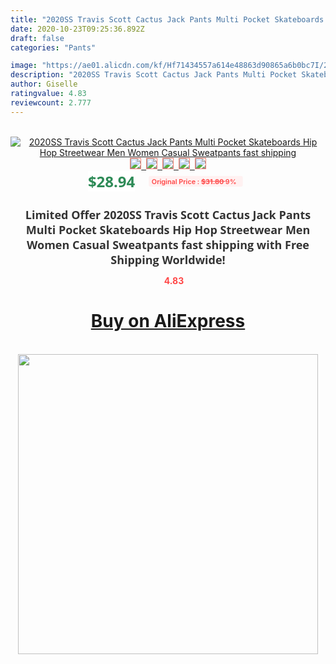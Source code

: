 ```yaml
---
title: "2020SS Travis Scott Cactus Jack Pants Multi Pocket Skateboards Hip Hop Streetwear Men Women Casual Sweatpants fast shipping"
date: 2020-10-23T09:25:36.892Z
draft: false
categories: "Pants"

image: "https://ae01.alicdn.com/kf/Hf71434557a614e48863d90865a6b0bc7I/2020SS-Travis-Scott-Cactus-Jack-Pants-Multi-Pocket-Skateboards-Hip-Hop-Streetwear-Men-Women-Casual-Sweatpants.jpg"
description: "2020SS Travis Scott Cactus Jack Pants Multi Pocket Skateboards Hip Hop Streetwear Men Women Casual Sweatpants fast shipping"
author: Giselle
ratingvalue: 4.83
reviewcount: 2.777
---
```

<br>
<div style="text-align: center;">
<a href="https://s.click.aliexpress.com/e/_9xWRYD" target="_blank" rel="nofollow noopener noreferrer"><img alt="2020SS Travis Scott Cactus Jack Pants Multi Pocket Skateboards Hip Hop Streetwear Men Women Casual Sweatpants fast shipping" class="magnifier-image" src="https://ae01.alicdn.com/kf/Hf71434557a614e48863d90865a6b0bc7I/2020SS-Travis-Scott-Cactus-Jack-Pants-Multi-Pocket-Skateboards-Hip-Hop-Streetwear-Men-Women-Casual-Sweatpants.jpg_640x640.jpg">
<br>
<img style="border:1px solid salmon" src="https://ae01.alicdn.com/kf/Hf71434557a614e48863d90865a6b0bc7I/2020SS-Travis-Scott-Cactus-Jack-Pants-Multi-Pocket-Skateboards-Hip-Hop-Streetwear-Men-Women-Casual-Sweatpants.jpg_120x120.jpg">&nbsp;&nbsp;<img style="border:1px solid salmon" src="https://ae01.alicdn.com/kf/He7a1669bf3b144bd8e7ee829452c1833p/2020SS-Travis-Scott-Cactus-Jack-Pants-Multi-Pocket-Skateboards-Hip-Hop-Streetwear-Men-Women-Casual-Sweatpants.jpg_120x120.jpg">&nbsp;&nbsp;<img style="border:1px solid salmon" src="https://ae01.alicdn.com/kf/H1df986aee7fc4a36a7c6040e13d1d4e5W/2020SS-Travis-Scott-Cactus-Jack-Pants-Multi-Pocket-Skateboards-Hip-Hop-Streetwear-Men-Women-Casual-Sweatpants.jpg_120x120.jpg">&nbsp;&nbsp;<img style="border:1px solid salmon" src="https://ae01.alicdn.com/kf/H3236a382b0a24ec58d0a278aa38ca935f/2020SS-Travis-Scott-Cactus-Jack-Pants-Multi-Pocket-Skateboards-Hip-Hop-Streetwear-Men-Women-Casual-Sweatpants.jpg_120x120.jpg">&nbsp;&nbsp;<img style="border:1px solid salmon" src="https://ae01.alicdn.com/kf/Hed40dca1582445a5839b49620d1dcf8be/2020SS-Travis-Scott-Cactus-Jack-Pants-Multi-Pocket-Skateboards-Hip-Hop-Streetwear-Men-Women-Casual-Sweatpants.jpg_120x120.jpg"></a></div><br0>
<div style="text-align: center;"><span style="background-color: white; border: 0px; box-sizing: border-box; color: seagreen; display: inline-block; font-family: &quot;open sans&quot; , &quot;arial&quot; , &quot;helvetica&quot; , sans-serif , &quot;heiti&quot;; font-size: 24px; font-stretch: inherit; font-weight: 700; line-height: inherit; margin: 0px 10px 0px 0px; padding: 0px; vertical-align: middle;">$28.94 </span>
<span style="background: rgb(255 , 241 , 241); border-radius: 3px; border: 0px; box-sizing: border-box; color: #ff4747; display: inline-block; font-family: inherit; font-size: 12px; font-stretch: inherit; font-style: inherit; font-variant: inherit; font-weight: 600; line-height: inherit; margin: 0px; padding: 2px 5px; transform: scale(0.9); vertical-align: middle;">Original Price : <b style="text-decoration: line-through;">$31.80 </b> 9%&nbsp;&nbsp;</span></div>
<h1 style="color: #333333; display: inline-block; font-family: &quot;open sans&quot; , &quot;arial&quot; , &quot;helvetica&quot; , sans-serif , &quot;heiti&quot;; font-size: 18px; font-stretch: inherit; font-weight: 700; text-align: center;">Limited Offer 2020SS Travis Scott Cactus Jack Pants Multi Pocket Skateboards Hip Hop Streetwear Men Women Casual Sweatpants fast shipping with Free Shipping Worldwide!</h1>
<div style="color: #ff4747; text-align: center;">
<img src="https://4.bp.blogspot.com/-M0ZcTcb-5uY/XleCXlxnR4I/AAAAAAAAAEc/OrjgMkXV1oMQFaCRZj5HQwOCBcu3w1FegCPcBGAYYCw/s1600/star.png" style="height: 15px;">&nbsp;<b>4.83</b></div>
<div class="button_cont" align="center"><a class="buynow_a" href="https://s.click.aliexpress.com/e/_9xWRYD" target="_blank" rel="nofollow noopener noreferrer"><H1>Buy on AliExpress</H1></a></div><br>
<div class="separator" style="clear: both; text-align: center;">
<img src="https://lh3.googleusercontent.com/-pTy5HemUv9M/XlePHvY0dAI/AAAAAAAAAE4/0nX5iRUoIWY8eMW9Dpxeirr157OZliDIgCLcBGAsYHQ/s1600/badge.gif" width="480">
</div>
